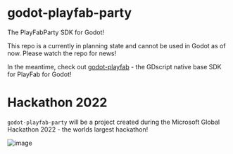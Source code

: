 # godot-playfab-party
The PlayFabParty SDK for Godot!

This repo is a currently in planning state and cannot be used in Godot as of now. Please watch the repo for news!

In the meantime, check out [godot-playfab](https://github.com/structed/godot-playfab) - the GDscript native base SDK for PlayFab for Godot!

# Hackathon 2022
`godot-playfab-party` will be a project created during the Microsoft Global Hackathon 2022 - the worlds largest hackathon!

![image](https://user-images.githubusercontent.com/29922/187871127-b05bd3da-1f1f-43c4-97cc-3a892a8e2726.png)
